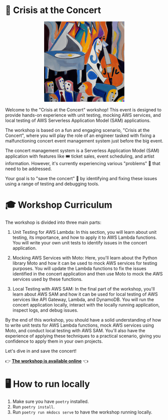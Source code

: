 # 🎸 Crisis at the Concert
<p align="center">
   <img src="./docs/images/logo-crisis-at-the-opera.png" alt="[Crisis at the Concert A painting by Picasso]"/>
</p>

Welcome to the "Crisis at the Concert" workshop! This event is designed to provide hands-on experience with unit testing, mocking AWS services, and local testing of AWS Serverless Application Model (SAM) applications.

The workshop is based on a fun and engaging scenario, "Crisis at the Concert", where you will play the role of an engineer tasked with fixing a malfunctioning concert event management system just before the big event.

The concert management system is a Serverless Application Model (SAM) application with features like 🎟️ ticket sales, event scheduling, and artist information. However, it's currently experiencing various "problems" 🚧 that need to be addressed.

Your goal is to "save the concert" 🎸 by identifying and fixing these issues using a range of testing and debugging tools.

# 🎓 Workshop Curriculum
The workshop is divided into three main parts:

1. Unit Testing for AWS Lambda:
In this section, you will learn about unit testing, its importance, and how to apply it to AWS Lambda functions. You will write your own unit tests to identify issues in the concert application.

2. Mocking AWS Services with Moto:
Here, you'll learn about the Python library Moto and how it can be used to mock AWS services for testing purposes. You will update the Lambda functions to fix the issues identified in the concert application and then use Moto to mock the AWS services used by these functions.

3. Local Testing with AWS SAM:
In the final part of the workshop, you'll learn about AWS SAM and how it can be used for local testing of AWS services like API Gateway, Lambda, and DynamoDB. You will run the concert application locally, interact with the locally running application, inspect logs, and debug issues.

By the end of this workshop, you should have a solid understanding of how to write unit tests for AWS Lambda functions, mock AWS services using Moto, and conduct local testing with AWS SAM. You'll also have the experience of applying these techniques to a practical scenario, giving you confidence to apply them in your own projects.

Let's dive in and save the concert!

👉 **[The workshop is available online](http://pytest-lambda-workshop.s3-website-us-west-2.amazonaws.com/)** 👈

# 🖥️ How to run locally
1. Make sure you have `poetry` installed.
2. Run `poetry install`.
3. Run `poetry run mkdocs serve` to have the workshop running locally.
